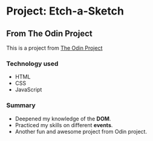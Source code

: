 # Project: Etch-a-Sketch

## From The Odin Project

This is a project from [The Odin Project](https://www.theodinproject.com/lessons/foundations-etch-a-sketch)

### Technology used

-   HTML
-   CSS
-   JavaScript

### Summary

-   Deepened my knowledge of the **DOM**.
-   Practiced my skills on different **events**.
-   Another fun and awesome project from Odin project.
